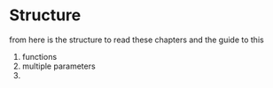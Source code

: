 # Structure

from here is the structure to read these chapters and the guide to this

1. functions
2. multiple parameters
3. 